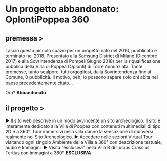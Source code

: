 # Un progetto abbandonato: OplontiPoppea 360

## premessa >
Lascio questa piccolo spazio per un progetto nato nel 2016, pubblicato e terminato nel 2018. Presentato alla Samsung District di Milano (Dicembre 2017) e alla Sovrintendenza di Pompei(Giugno 2018) per la riqualificazione pubblica della Villa di Poppea (Oplonti) di Torre Annunziata. Tante promesse, tanto scalpore, tutti orgogliosi, dalla Sovrintendenza fino al Comune, 0 pubblicità. Il motivo, beh, lo possono sapere solo chi abita nel paese precedentemente citato...

Ora? **Abbandonato**.

## il progetto >
► Il sito web descrive in un modo avvincente un sito archeologico. Il sito è interamente dedicato alla Villa di Poppea con contenuti multimediali di tipo 2D e a 360°. Tour immersivi nella villa danno la sensazione di muoversi realmente nel Sito Archeologico.
► Accedere nelle sezioni Virtual Tour visitando ogni singolo Ambiente della Villa a 360° con descrizione testuale, audio e Immagini.
► Visita "esclusiva" nella Villa B di Lucius Crassius Tertius con immagini a 360°. **ESCLUSIVA**
